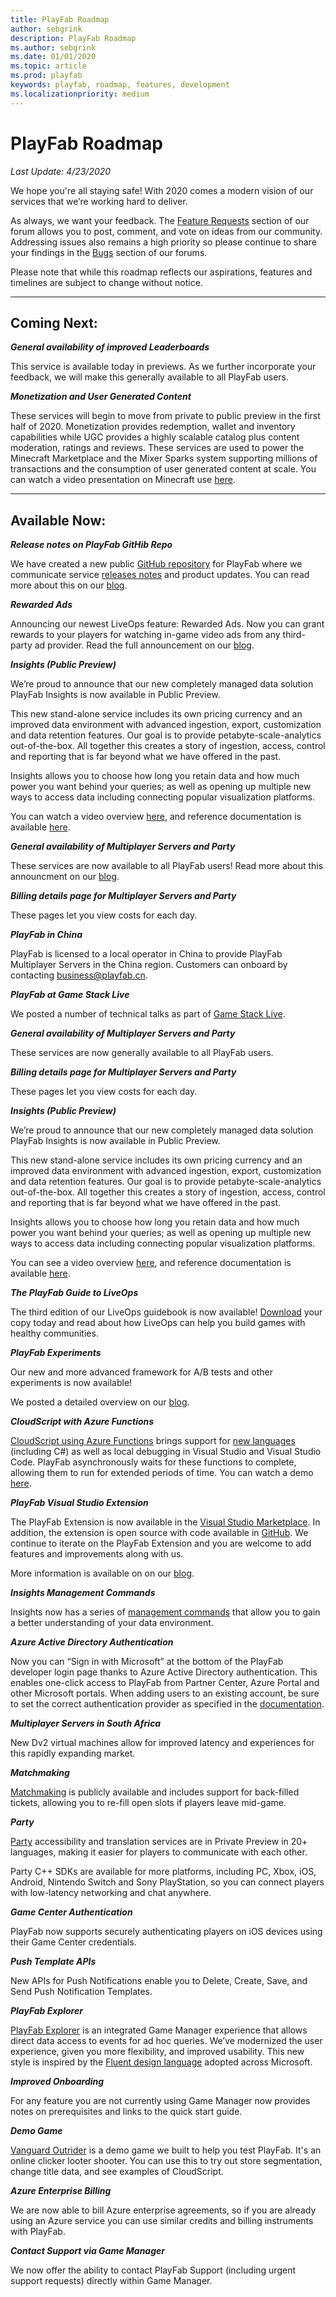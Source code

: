 ```yaml
---
title: PlayFab Roadmap
author: sebgrink
description: PlayFab Roadmap
ms.author: sebgrink
ms.date: 01/01/2020
ms.topic: article
ms.prod: playfab
keywords: playfab, roadmap, features, development
ms.localizationpriority: medium
---
```


# PlayFab Roadmap
_Last Update: 4/23/2020_

We hope you're all staying safe! With 2020 comes a modern vision of our services that we’re working hard to deliver. 

As always, we want your feedback. The [Feature Requests](https://community.playfab.com/spaces/24/index.html?sort=votes) section of our forum allows you to post, comment, and vote on ideas from our community. Addressing issues also remains a high priority so please continue to share your findings in the [Bugs](https://community.playfab.com/spaces/23/index.html) section of our forums.

Please note that while this roadmap reflects our aspirations, features and timelines are subject to change without notice.

***

## **Coming Next:**

**_General availability of improved Leaderboards_**

This service is available today in previews. As we further incorporate your feedback, we will make this generally available to all PlayFab users. 

**_Monetization and User Generated Content_**

These services will begin to move from private to public preview in the first half of 2020. Monetization provides redemption, wallet and inventory capabilities while UGC provides a highly scalable catalog plus content moderation, ratings and reviews. These services are used to power the Minecraft Marketplace and the Mixer Sparks system supporting millions of transactions and the consumption of user generated content at scale. You can watch a video presentation on Minecraft use [here](https://www.youtube.com/watch?v=L7VoxGb1oYw).

***

## **Available Now:**

**_Release notes on PlayFab GitHib Repo_**

We have created a new public [GitHub repository](https://github.com/PlayFab/PlayFab) for PlayFab where we communicate service [releases notes](https://github.com/PlayFab/PlayFab/releases) and product updates. You can read more about this on our [blog](https://blog.playfab.com/blog/release-notes-on-playfab-github-repo).

**_Rewarded Ads_**

Announcing our newest LiveOps feature: Rewarded Ads. Now you can grant rewards to your players for watching in-game video ads from any third-party ad provider. Read the full announcement on our [blog](https://blog.playfab.com/blog/announcing-rewarded-ads).

**_Insights (Public Preview)_**

We’re proud to announce that our new completely managed data solution PlayFab Insights is now available in Public Preview. 

This new stand-alone service includes its own pricing currency and an improved data environment with advanced ingestion, export, customization and data retention features. Our goal is to provide petabyte-scale-analytics out-of-the-box. All together this creates a story of ingestion, access, control and reporting that is far beyond what we have offered in the past.

Insights allows you to choose how long you retain data and how much power you want behind your queries; as well as opening up multiple new ways to access data including connecting popular visualization platforms.

You can watch a video overview [here](https://www.youtube.com/watch?v=4akVBx2gmU0), and reference documentation is available [here](https://docs.microsoft.com/gaming/playfab/features/insights/insights/).

**_General availability of Multiplayer Servers and Party_**

These services are now available to all PlayFab users! Read more about this announcment on our [blog](https://blog.playfab.com/blog/level-up-with-azure-playfab).

**_Billing details page for Multiplayer Servers and Party_**

These pages let you view costs for each day.

**_PlayFab in China_**

PlayFab is licensed to a local operator in China to provide PlayFab Multiplayer Servers in the China region. Customers can onboard by contacting business@playfab.cn.

**_PlayFab at Game Stack Live_**

We posted a number of technical talks as part of [Game Stack Live](https://developer.microsoft.com/en-us/games/blog/playfab-at-game-stack-live/). 

**_General availability of Multiplayer Servers and Party_**

These services are now generally available to all PlayFab users. 

**_Billing details page for Multiplayer Servers and Party_**

These pages let you view costs for each day.

**_Insights (Public Preview)_**

We’re proud to announce that our new completely managed data solution PlayFab Insights is now available in Public Preview. 

This new stand-alone service includes its own pricing currency and an improved data environment with advanced ingestion, export, customization and data retention features. Our goal is to provide petabyte-scale-analytics out-of-the-box. All together this creates a story of ingestion, access, control and reporting that is far beyond what we have offered in the past.

Insights allows you to choose how long you retain data and how much power you want behind your queries; as well as opening up multiple new ways to access data including connecting popular visualization platforms.

You can see a video overview [here](https://www.youtube.com/watch?v=4akVBx2gmU0), and reference documentation is available [here](https://docs.microsoft.com/gaming/playfab/features/insights/insights/).

**_The PlayFab Guide to LiveOps_**

The third edition of our LiveOps guidebook is now available! [Download](https://aka.ms/LiveOpsGuide) your copy today and read about how LiveOps can help you build games with healthy communities.

**_PlayFab Experiments_**

Our new and more advanced framework for A/B tests and other experiments is now available!

We posted a detailed overview on our [blog](https://blog.playfab.com/blog/announcing-playfabs-experimentation-all-new-for-trustworthy-experiments).

**_CloudScript with Azure Functions_**

[CloudScript using Azure Functions](https://docs.microsoft.com/gaming/playfab/features/automation/cloudscript-af/) brings support for [new languages](https://docs.microsoft.com/azure/azure-functions/supported-languages) (including C#) as well as local debugging in Visual Studio and Visual Studio Code. 
PlayFab asynchronously waits for these functions to complete, allowing them to run for extended periods of time.  You can watch a demo [here](https://youtu.be/apQbkDn1lNo).

**_PlayFab Visual Studio Extension_**

The PlayFab Extension is now available in the [Visual Studio Marketplace](https://marketplace.visualstudio.com/items?itemName=PlayFab.playfab-explorer). In addition, the extension is open source with code available in [GitHub](https://github.com/PlayFab/vscode-playfab-explorer). We continue to iterate on the PlayFab Extension and you are welcome to add features and improvements along with us.

More information is available on on our [blog](https://blog.playfab.com/blog/announcing-the-open-source-playfab-visual-studio-code-extension).

**_Insights Management Commands_**

Insights now has a series of [management commands](https://docs.microsoft.com/gaming/playfab/features/insights/explorer/management-commands) that allow you to gain a better understanding of your data environment.

**_Azure Active Directory Authentication_**

Now you can “Sign in with Microsoft” at the bottom of the PlayFab developer login page thanks to Azure Active Directory authentication. This enables one-click access to PlayFab from Partner Center, Azure Portal and other Microsoft portals. When adding users to an existing account, be sure to set the correct authentication provider as specified in the [documentation](https://docs.microsoft.com/gaming/playfab/features/authentication/aad-authentication/).

**_Multiplayer Servers in South Africa_**

New Dv2 virtual machines allow for improved latency and experiences for this rapidly expanding market.

**_Matchmaking_**

[Matchmaking](https://docs.microsoft.com/gaming/playfab/features/multiplayer/matchmaking/) is publicly available and includes support for back-filled tickets, allowing you to re-fill open slots if players leave mid-game.

**_Party_**

[Party](https://docs.microsoft.com/gaming/playfab/features/multiplayer/networking/) accessibility and translation services are in Private Preview in 20+ languages, making it easier for players to communicate with each other. 

Party C++ SDKs are available for more platforms, including PC, Xbox, iOS, Android, Nintendo Switch and Sony PlayStation, so you can connect players with low-latency networking and chat anywhere. 

**_Game Center Authentication_**

PlayFab now supports securely authenticating players on iOS devices using their Game Center credentials. 

**_Push Template APIs_**

New APIs for Push Notifications enable you to Delete, Create, Save, and Send Push Notification Templates.

**_PlayFab Explorer_**

[PlayFab Explorer](https://docs.microsoft.com/gaming/playfab/features/insights/explorer/) is an integrated Game Manager experience that allows direct data access to events for ad hoc queries. 
We’ve modernized the user experience, given you more flexibility, and improved usability. This new style is inspired by the [Fluent design language](https://www.microsoft.com/design/fluent/#/) adopted across Microsoft. 

**_Improved Onboarding_**

For any feature you are not currently using Game Manager now provides notes on prerequisites and links to the quick start guide.

**_Demo Game_**

[Vanguard Outrider](https://www.vanguardoutrider.com/) is a demo game we built to help you test PlayFab. It's an online clicker looter shooter. You can use this to try out store segmentation, change title data, and see examples of CloudScript.

**_Azure Enterprise Billing_**

We are now able to bill Azure enterprise agreements, so if you are already using an Azure service you can use similar credits and billing instruments with PlayFab.

**_Contact Support via Game Manager_**

We now offer the ability to contact PlayFab Support (including urgent support requests) directly within Game Manager.
